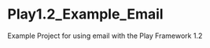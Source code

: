 Play1.2_Example_Email
=====================

Example Project for using email with the Play Framework 1.2
